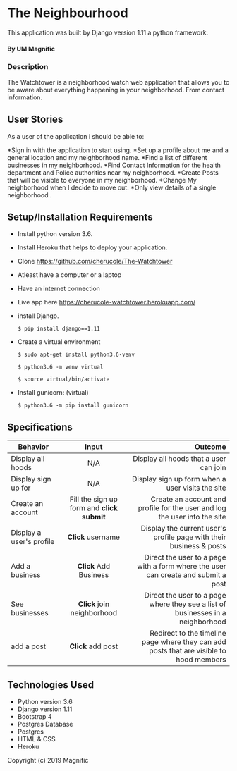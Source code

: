 # The Neighbourhood

This application was built by Django version 1.11 a python framework.

#### By UM Magnific 

### Description

The Watchtower is a neighborhood watch web application that allows you to be aware about everything happening in your neighborhood. From contact information.
## User Stories

As a user of the application i should be able to:

*Sign in with the application to start using.
*Set up a profile about me and a general location and my neighborhood name.
*Find a list of different businesses in my neighborhood.
*Find Contact Information for the health department and Police authorities near my neighborhood.
*Create Posts that will be visible to everyone in my neighborhood.
*Change My neighborhood when I decide to move out.
*Only view details of a single neighborhood  .

## Setup/Installation Requirements

* Install python version 3.6.
* Install Heroku that helps to deploy your application.
* Clone https://github.com/cherucole/The-Watchtower
* Atleast have a computer or a laptop
* Have an internet connection
* Live app here https://cherucole-watchtower.herokuapp.com/

* install Django.

   ```$ pip install django==1.11```

* Create a virtual environment

   `$ sudo apt-get install python3.6-venv`

   ```$ python3.6 -m venv virtual```

   ```$ source virtual/bin/activate```

* Install gunicorn: (virtual)

   ```$ python3.6 -m pip install gunicorn```


## Specifications

| Behavior        | Input           | Outcome  |
| ------------- |:-------------:| -----:|
| Display all hoods | N/A | Display all hoods that a user can join |
| Display sign up for | N/A | Display sign up form when a user visits the site |
| Create an account | Fill the sign up form and **click submit** | Create an account and profile for the user and log the user into the site |
| Display a user's profile | **Click** username | Display the current user's profile page with their business & posts |
| Add a business| **Click** Add Business | Direct the user to a page with a form where the user can create and submit a post |
| See businesses | **Click** join neighborhood | Direct the user to a page where they see a list of businesses in a neighborhood |
| add a post | **Click** add post | Redirect to the timeline page where they can add posts that are visible to hood members |


## Technologies Used

  * Python version 3.6
  * Django version 1.11
  * Bootstrap 4
  * Postgres Database
  * Postgres
  * HTML & CSS 
  * Heroku


Copyright (c) 2019 Magnific


